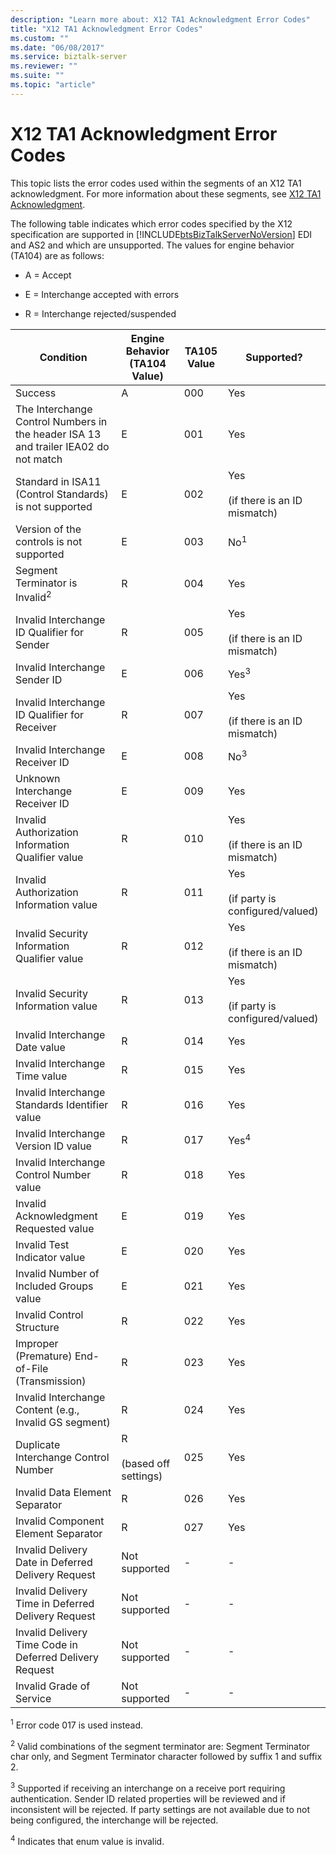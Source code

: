 ```yaml
---
description: "Learn more about: X12 TA1 Acknowledgment Error Codes"
title: "X12 TA1 Acknowledgment Error Codes"
ms.custom: ""
ms.date: "06/08/2017"
ms.service: biztalk-server
ms.reviewer: ""
ms.suite: ""
ms.topic: "article"
---
```

# X12 TA1 Acknowledgment Error Codes
This topic lists the error codes used within the segments of an X12 TA1 acknowledgment. For more information about these segments, see [X12 TA1 Acknowledgment](../core/x12-ta1-acknowledgment.md).  
  
 The following table indicates which error codes specified by the X12 specification are supported in [!INCLUDE[btsBizTalkServerNoVersion](../includes/btsbiztalkservernoversion-md.md)] EDI and AS2 and which are unsupported. The values for engine behavior (TA104) are as follows:  
  
-   A = Accept  
  
-   E = Interchange accepted with errors  
  
-   R = Interchange rejected/suspended  
  
|Condition|Engine Behavior (TA104 Value)|TA105 Value|Supported?|  
|---------------|-------------------------------------|-----------------|----------------|  
|Success|A|000|Yes|  
|The Interchange Control Numbers in the header ISA 13 and trailer IEA02 do not match|E|001|Yes|  
|Standard in ISA11 (Control Standards) is not supported|E|002|Yes<br /><br /> (if there is an ID mismatch)|  
|Version of the controls is not supported|E|003|No<sup>1</sup>|  
|Segment Terminator is Invalid<sup>2</sup>|R|004|Yes|  
|Invalid Interchange ID Qualifier for Sender|R|005|Yes<br /><br /> (if there is an ID mismatch)|  
|Invalid Interchange Sender ID|E|006|Yes<sup>3</sup>|  
|Invalid Interchange ID Qualifier for Receiver|R|007|Yes<br /><br /> (if there is an ID mismatch)|  
|Invalid Interchange Receiver ID|E|008|No<sup>3</sup>|  
|Unknown Interchange Receiver ID|E|009|Yes|  
|Invalid Authorization Information Qualifier value|R|010|Yes<br /><br /> (if there is an ID mismatch)|  
|Invalid Authorization Information value|R|011|Yes<br /><br /> (if party is configured/valued)|  
|Invalid Security Information Qualifier value|R|012|Yes<br /><br /> (if there is an ID mismatch)|  
|Invalid Security Information value|R|013|Yes<br /><br /> (if party is configured/valued)|  
|Invalid Interchange Date value|R|014|Yes|  
|Invalid Interchange Time value|R|015|Yes|  
|Invalid Interchange Standards Identifier value|R|016|Yes|  
|Invalid Interchange Version ID value|R|017|Yes<sup>4</sup>|  
|Invalid Interchange Control Number value|R|018|Yes|  
|Invalid Acknowledgment Requested value|E|019|Yes|  
|Invalid Test Indicator value|E|020|Yes|  
|Invalid Number of Included Groups value|E|021|Yes|  
|Invalid Control Structure|R|022|Yes|  
|Improper (Premature) End-of-File (Transmission)|R|023|Yes|  
|Invalid Interchange Content (e.g., Invalid GS segment)|R|024|Yes|  
|Duplicate Interchange Control Number|R<br /><br /> (based off settings)|025|Yes|  
|Invalid Data Element Separator|R|026|Yes|  
|Invalid Component Element Separator|R|027|Yes|  
|Invalid Delivery Date in Deferred Delivery Request|Not supported|-|-|  
|Invalid Delivery Time in Deferred Delivery Request|Not supported|-|-|  
|Invalid Delivery Time Code in Deferred Delivery Request|Not supported|-|-|  
|Invalid Grade of Service|Not supported|-|-|  
  
 <sup>1</sup> Error code 017 is used instead.  
  
 <sup>2</sup> Valid combinations of the segment terminator are: Segment Terminator char only, and Segment Terminator character followed by suffix 1 and suffix 2.  
  
 <sup>3</sup> Supported if receiving an interchange on a receive port requiring authentication. Sender ID related properties will be reviewed and if inconsistent will be rejected. If party settings are not available due to not being configured, the interchange will be rejected.  
  
 <sup>4</sup> Indicates that enum value is invalid.
